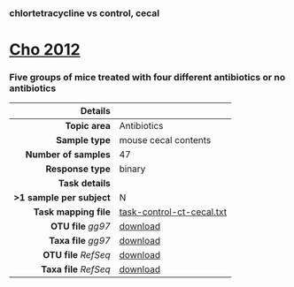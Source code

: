### chlortetracycline vs control, cecal
# [Cho 2012]( ../docs/cho.html )
### Five groups of mice treated with four different antibiotics or no antibiotics

| Details                   |                                                           |
| ------------------------: |-----------------------------------------------------------|
| **Topic area**                | Antibiotics                                                |
| **Sample type**               | mouse cecal contents                                         |
| **Number of samples**         | 47                                         |
| **Response type**             | binary                                           |
| **Task details**              |                                   |
| **>1 sample per subject**     | N                                        |
| **Task mapping file**         | [task-control-ct-cecal.txt](../datasets/cho/task-control-ct-cecal.txt)                                 |
| **OTU file** *gg97*           | [download](../datasets/cho/gg/otutable.txt)                             |
| **Taxa file** *gg97*          | [download](../datasets/cho/gg/taxatable.txt)                          |
| **OTU file** *RefSeq*         | [download](../datasets/cho/refseq/otutable.txt)                    |
| **Taxa file** *RefSeq*        | [download](../datasets/cho/refseq/taxatable.txt)                  |

